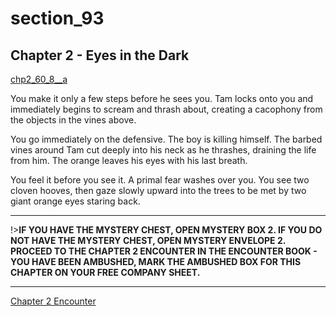
# section_93

## Chapter 2 - Eyes in the Dark

[chp2_60_8__a](../../decomp/app/src/main/res/raw/chp2_60_8__a.mp3 ':include :type=audio')

You make it only a few steps before he sees you. Tam locks onto you and immediately begins to scream and thrash about, creating a cacophony from the objects in the vines above.

You go immediately on the defensive. The boy is killing himself. The barbed vines around Tam cut deeply into his neck as he thrashes, draining the life from him. The orange leaves his eyes with his last breath.

You feel it before you see it. A primal fear washes over you. You see two cloven hooves, then gaze slowly upward into the trees to be met by two giant orange eyes staring back.

---

!>**IF YOU HAVE THE MYSTERY CHEST, OPEN MYSTERY BOX 2.  IF YOU DO NOT HAVE THE MYSTERY CHEST, OPEN MYSTERY ENVELOPE 2.  PROCEED TO THE CHAPTER 2 ENCOUNTER IN THE ENCOUNTER BOOK - YOU HAVE BEEN AMBUSHED, MARK THE AMBUSHED BOX FOR THIS CHAPTER ON YOUR FREE COMPANY SHEET.** 

---

[Chapter 2 Encounter](output/chapter2/section_94.md)


